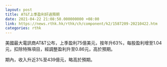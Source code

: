 ```yaml
---
layout: post
title: AT&T上季盈利好過預期
date: 2021-04-22 21:08:50.000000000 +08:00
link: https://news.rthk.hk/rthk/ch/component/k2/1587209-20210422.htm
categories: rthk
---
```


美國最大電訊商AT&T公布，上季盈利75億美元，按年升63%，每股盈利增至1.04元，扣除特殊項目，經調整盈利升至0.86元，高於預期。

期內，收入升近3%至439億元，略高於預期。
